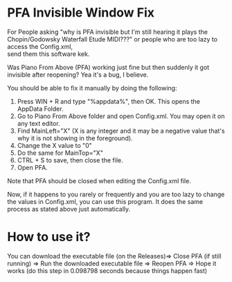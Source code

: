 # PFA Invisible Window Fix

For People asking "why is PFA invisible but I'm still hearing it plays the Chopin/Godowsky Waterfall Etude MIDI???" or people who are too lazy to access the Config.xml,  
send them this software kek.




Was Piano From Above (PFA) working just fine but then suddenly it got invisible after reopening? Yea it's a bug, I believe.
  
  You should be able to fix it manually by doing the following:
  1. Press WIN + R and type "%appdata%", then OK. This opens the AppData Folder.
  2. Go to Piano From Above folder and open Config.xml. You may open it on any text editor.
  3. Find MainLeft="X" (X is any integer and it may be a negative value that's why it is not showing in the foreground).
  4. Change the X value to "0"
  5. Do the same for MainTop="X"
  6. CTRL + S to save, then close the file.
  7. Open PFA. 
  
  Note that PFA should be closed when editing the Config.xml file.
  
Now, if it happens to you rarely or frequently and you are too lazy to change the values in Config.xml, you can use this program.
It does the same process as stated above just automatically. 

# How to use it?
You can download the executable file (on the Releases)=> Close PFA (if still running) => Run the downloaded executable file => Reopen PFA => Hope it works (do this step in 0.098798 seconds because things happen fast)
